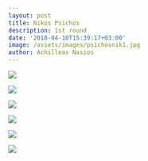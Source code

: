 ```yaml
---
layout: post
title: Nikos Psichos
description: 1st round
date: '2018-04-10T15:39:17+03:00'
image: /assets/images/psichosnik1.jpg
author: Achilleas Nasios
---
```

![](/assets/images/psichosnik2.jpg)

![](/assets/images/psichosnik3.jpg)

![](/assets/images/psichosnik4.jpg)

![](/assets/images/psichosnik5.jpg)

![](/assets/images/psichosnik6.jpg)

![](/assets/images/psichosnik7.jpg)

